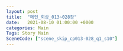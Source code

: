 ```yaml
---
layout: post
title:  "메인_회상_013~028장"
date:   2021-08-10 01:00:00 +0000
categories: Main
Tags: Story Main
SceneCode: ["scene_skip_cp013-028_q1_s10"]
---
```

